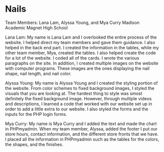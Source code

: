 # Nails
Team Members: Lana Lam, Alyssa Young, and Mya Curry
Madison Academic Magnet High School

Lana Lam:
My name is Lana Lam and I overlooked the entire process of the website. I helped direct my team members and gave them guidance. I also helped in the back end part. I created the information in the tables, while my other team member, Mya, created the tables. I also helped create the code for a lot of the website. I coded all of the cards. I wrote the various paragraphs on the site. In addition, I created multiple images on the website with computer programs. These images are the ones displaying the nail shape, nail length, and nail color.

Alyssa Young:
My name is Alyssa Young and I created the styling portion of the website. From color schemes to fixed background images, I styled the visuals that you are looking at. The hardest thing to style was smost definitely the fixed background image. However, through multiple videos and descriptions, I learned a code that worked with our website set up in order to add a little extra to our website. I also styled the forms and the inputs for the PHP login forms. 

Mya Curry:
My name is Mya Curry and I added the text and made the chart in PHPmyadmin. When my team member, Alyssa, added the footer I put our store hours, contact information, and the different store fronts that we have. I placed all the information in PHPmyadmin such as the tables for the colors, the shapes, and the finishes. 